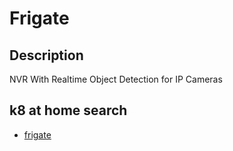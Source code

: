 # Frigate

## Description

NVR With Realtime Object Detection for IP Cameras

## k8 at home search

- [frigate](https://nanne.dev/k8s-at-home-search/#/frigate)
